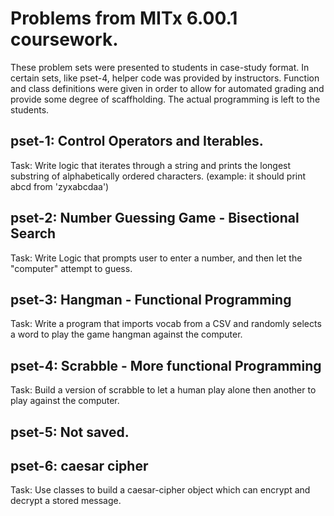# Problems from MITx 6.00.1 coursework.

These problem sets were presented to students in case-study format.
In certain sets, like pset-4, helper code was provided by instructors.
Function and class definitions were given in order to allow for automated grading and provide some degree of scaffholding.
The actual programming is left to the students.


## pset-1: Control Operators and Iterables.
Task: Write logic that iterates through a string and prints the longest substring of alphabetically ordered characters. (example: it should print abcd from 'zyxabcdaa')

## pset-2: Number Guessing Game - Bisectional Search
Task: Write Logic that prompts user to enter a number, and then let the "computer" attempt to guess.


## pset-3: Hangman - Functional Programming
Task: Write a program that imports vocab from a CSV and randomly selects a word to play the game hangman against the computer.

## pset-4: Scrabble - More functional Programming
Task: Build a version of scrabble to let a human play alone then another to play against the computer.

## pset-5: Not saved.

## pset-6: caesar cipher
Task: Use classes to build a caesar-cipher object which can encrypt and decrypt a stored message.
